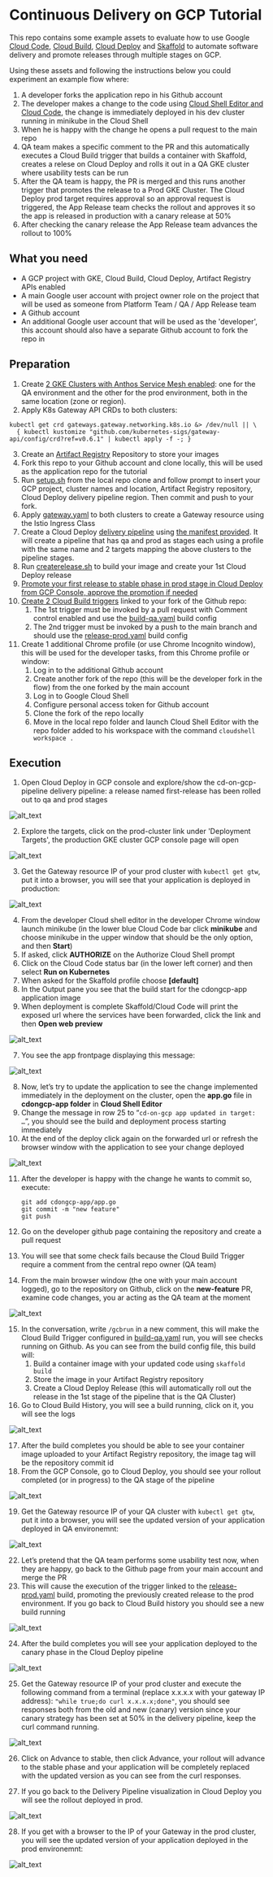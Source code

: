 # Continuous Delivery on GCP Tutorial

This repo contains some example assets to evaluate how to use Google [Cloud Code](https://cloud.google.com/code/docs/shell), [Cloud Build](https://cloud.google.com/build/docs/overview), [Cloud Deploy](https://cloud.google.com/deploy/docs/overview) and [Skaffold](https://skaffold.dev/) to automate software delivery and promote releases through multiple stages on GCP.

Using these assets and following the instructions below you could experiment an example flow where:
1. A developer forks the application repo in his Github account
2. The developer makes a change to the code using [Cloud Shell Editor and Cloud Code](https://cloud.google.com/code/docs/shell), the change is immediately deployed in his dev cluster running in minikube in the Cloud Shell
3. When he is happy with the change he opens a pull request to the main repo
4. QA team makes a specific comment to the PR and this automatically executes a Cloud Build trigger that builds a container with Skaffold, creates a relese on Cloud Deploy and rolls it out in a QA GKE cluster where usability tests can be run
5. After the QA team is happy, the PR is merged and this runs another trigger that promotes the release to a Prod GKE Cluster. The Cloud Deploy prod target requires approval so an approval request is triggered, the App Release team checks the rollout and approves it so the app is released in production with a canary release at 50%
6. After checking the canary release the App Release team advances the rollout to 100%

## What you need
* A GCP project with GKE, Cloud Build, Cloud Deploy, Artifact Registry APIs enabled
* A main Google user account with project owner role on the project that will be used as someone from Platform Team / QA / App Release team 
* A Github account
* An additional Google user account that will be used as the 'developer', this account should also have a separate Github account to fork the repo in

## Preparation

1. Create [2 GKE Clusters with Anthos Service Mesh enabled](https://cloud.google.com/service-mesh/docs/managed/install-anthos-service-mesh-console): one for the QA environment and the other for the prod environment, both in the same location (zone or region).
2. Apply K8s Gateway API CRDs to both clusters:
```
kubectl get crd gateways.gateway.networking.k8s.io &> /dev/null || \
  { kubectl kustomize "github.com/kubernetes-sigs/gateway-api/config/crd?ref=v0.6.1" | kubectl apply -f -; }
```
3. Create an [Artifact Registry](https://cloud.google.com/artifact-registry) Repository to store your images
4. Fork this repo to your Github account and clone locally, this will be used as the application repo for the tutorial
5. Run [setup.sh](setup.sh) from the local repo clone and follow prompt to insert your GCP project, cluster names and location, Artifact Registry repository, Cloud Deploy delivery pipeline region. Then commit and push to your fork.
6. Apply [gateway.yaml](gateway.yaml) to both clusters to create a Gateway resource using the Istio Ingress Class
7. Create a Cloud Deploy [delivery pipeline](https://cloud.google.com/deploy/docs/deploying-application#creating_your_delivery_pipeline) using [the manifest provided](delivery-pipeline.yaml). It will create a pipeline that has qa and prod as stages each using a profile with the same name and 2 targets mapping the above clusters to the pipeline stages.
7. Run [createrelease.sh](createrelease.sh) to build your image and create your 1st Cloud Deploy release
8. [Promote your first release to stable phase in prod stage in Cloud Deploy from GCP Console, approve the promotion if needed](https://cloud.google.com/deploy/docs/promote-release#console)
9. [Create 2 Cloud Build triggers](https://cloud.google.com/build/docs/automating-builds/create-manage-triggers) linked to your fork of the Github repo:
    1. The 1st trigger must be invoked by a pull request with Comment control enabled and use the [build-qa.yaml](build-qa.yaml) build config
    2. The 2nd trigger must be invoked by a push to the main branch and  should use the [release-prod.yaml](release-prod.yaml) build config
10. Create 1 additional Chrome profile (or use Chrome Incognito window), this will be used for the developer tasks, from this Chrome profile or window:
    1. Log in to the additional Github account
    2. Create another fork of the repo (this will be the developer fork in the flow) from the one forked by the main account
    3. Log in to Google Cloud Shell
    4. Configure personal access token for Github account
    5. Clone the fork of the repo locally
    6. Move in the local repo folder and launch Cloud Shell Editor with the repo folder added to his workspace with the command `cloudshell workspace .`



## Execution



1. Open Cloud Deploy in GCP console and explore/show the cd-on-gcp-pipeline delivery pipeline: a release named first-release has been rolled out to qa and prod stages

![alt_text](images/image13.png "cd-on-gcp-pipeline with first-release")

2. Explore the targets, click on the prod-cluster link under 'Deployment Targets', the production GKE cluster GCP console page will open

![alt_text](images/image14.png "Cloud Deploy targets")

3. Get the Gateway resource IP of your prod cluster with `kubectl get gtw`, put it into a browser, you will see that your application is deployed in production:

![alt_text](images/image15.png "App page")

4. From the developer Cloud shell editor in the developer Chrome window launch minikube (in the lower blue Cloud Code bar click **minikube** and choose minikube in the upper window that should be the only option, and then **Start**)
5. If asked, click **AUTHORIZE** on the Authorize Cloud Shell prompt
6. Click on the Cloud Code status bar (in the lower left corner) and then select **Run on Kubernetes**
7. When asked for the Skaffold profile choose **[default]**
8. In the Output pane you see that the build start for the cdongcp-app application image
9. When deployment is complete Skaffold/Cloud Code will print the exposed url where the services have been forwarded, click the link and then **Open web preview**

![alt_text](images/image1.png "Skaffold Dev Output")

7. You see the app frontpage displaying this message:

![alt_text](images/image2.png "App Deployed")

8. Now, let’s try to update the application to see the change implemented immediately in the deployment on the cluster, open the **app.go** file in **cdongcp-app folder** in **Cloud Shell Editor**
9. Change the message in row 25 to “`cd-on-gcp app updated in target: …`”, you should see the build and deployment process starting immediately
10. At the end of the deploy click again on the forwarded url or refresh the browser window with the application to see your change deployed

![alt_text](images/image2b.png "App updated")

11. After the developer is happy with the change he wants to commit so, execute:

    ```
    git add cdongcp-app/app.go
    git commit -m "new feature"
    git push
    ```

12. Go on the developer github page containing the repository and create a pull request 
13. You will see that some check fails because the Cloud Build Trigger require a comment from the central repo owner (QA team)
14. From the main browser window (the one with your main account logged), go to the repository on Github, click on the **new-feature** PR, examine code changes, you ar acting as the QA team at the moment

![alt_text](images/image3.png "image_tooltip")

15. In the conversation, write `/gcbrun` in a new comment, this will make the Cloud Build Trigger configured in [build-qa.yaml](build-qa.yaml) run, you will see checks running on Github. As you can see from the build config file, this build will:
    1. Build a container image with your updated code using `skaffold build`
    2. Store the image in your Artifact Registry repository
    3. Create a Cloud Deploy Release (this will automatically roll out the release in the 1st stage of the pipeline that is the QA Cluster)
16. Go to Cloud Build History, you will see a build running, click on it, you will see the logs 

![alt_text](images/image4.png "Cloud build Trigger Logs")

17. After the build completes you should be able to see your container image uploaded to your Artifact Registry repository, the image tag will be the repository commit id
18. From the GCP Console, go to Cloud Deploy, you should see your rollout completed (or in progress) to the QA stage of the pipeline

![alt_text](images/image5.png "Cloud Deploy Release")


19. Get the Gateway resource IP of your QA cluster with `kubectl get gtw`, put it into a browser, you will see the updated version of your application deployed in QA environemnt:

![alt_text](images/image6.png "App updated in QA")

22. Let’s pretend that the QA team performs some usability test now, when they are happy, go back to the Github page from your main account and merge the PR
23. This will cause the execution of the trigger linked to the [release-prod.yaml](release-prod.yaml) build, promoting the previously created release to the prod environment. If you go back to Cloud Build history you should see a new build running

![alt_text](images/image7.png "Release Prod Trigger Log")

24. After the build completes you will see your application deployed to the canary phase in the Cloud Deploy pipeline

![alt_text](images/image16.png "Deploy to Canary")

25. Get the Gateway resource IP of your prod cluster and execute the following command from a terminal (replace x.x.x.x with your gateway IP address): `"while true;do curl x.x.x.x;done"`, you should see responses both from the old and new (canary) version since your canary strategy has been set at 50% in the delivery pipeline, keep the curl command running.

![alt_text](images/image17.png "Canary release")

26. Click on Advance to stable, then click Advance, your rollout will advance to the stable phase and your application will be completely replaced with the updated version as you can see from the curl responses.

27. If you go back to the Delivery Pipeline visualization in Cloud Deploy you will see the rollout deployed in prod.

![alt_text](images/image11.png "Rollout in Prod")

28. If you get with a browser to the IP of your Gateway in the prod cluster, you will see the updated version of your application deployed in the prod environemnt:

![alt_text](images/image12.png "App frontpage in Prod")
